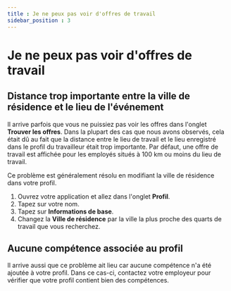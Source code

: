 ```yaml
---
title : Je ne peux pas voir d'offres de travail
sidebar_position : 3
---
```


# Je ne peux pas voir d'offres de travail

## Distance trop importante entre la ville de résidence et le lieu de l'événement
Il arrive parfois que vous ne puissiez pas voir les offres dans l'onglet **Trouver les offres**.
Dans la plupart des cas que nous avons observés, cela était dû au fait que la distance entre le lieu de travail et 
le lieu enregistré dans le profil du travailleur était trop importante. Par défaut, une offre de travail est affichée pour les employés situés à 100 km ou moins du lieu de travail.

Ce problème est généralement résolu en modifiant la ville de résidence dans votre profil.

1. Ouvrez votre application et allez dans l'onglet **Profil**.
2. Tapez sur votre nom.
3. Tapez sur **Informations de base**.
4. Changez la **Ville de résidence** par la ville la plus proche des quarts de travail que vous recherchez.

## Aucune compétence associée au profil
Il arrive aussi que ce problème ait lieu car aucune compétence n'a été ajoutée à votre profil. 
Dans ce cas-ci, contactez votre employeur pour vérifier que votre profil contient bien des compétences. 
